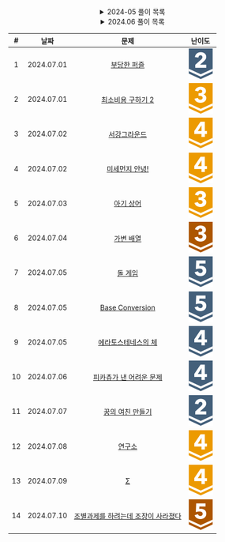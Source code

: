 <div align="center">

<details>
<summary>2024-05 풀이 목록</summary>
  
| #  | 날짜 | 문제 | 난이도 |
|:---:|:---:|:---:|:---:|
| 1 | 2024.05.21 | [스도쿠](https://www.acmicpc.net/problem/2580) | <div align="center" ><img src="https://github.com/mag123c/Codingtest/blob/main/icon/12.svg" /></div> |
| 2 | 2024.05.21 | [N-Queen](https://www.acmicpc.net/problem/9663) | <div align="center"><img src="https://github.com/mag123c/Codingtest/blob/main/icon/12.svg" /></div> |
| 3 | 2024.05.22 | [01타일](https://www.acmicpc.net/problem/1904) | <div align="center"><img src="https://github.com/mag123c/Codingtest/blob/main/icon/8.svg" /></div> |
| 4 | 2024.05.22 | [신나는 함수 실행](https://www.acmicpc.net/problem/9184) | <div align="center"><img src="https://github.com/mag123c/Codingtest/blob/main/icon/9.svg" /></div> |
| 5 | 2024.05.22 | [알고리즘 수업 - 피보나치 수 1](https://www.acmicpc.net/problem/24416) | <div align="center"><img src="https://github.com/mag123c/Codingtest/blob/main/icon/5.svg" /></div> |
| 6 | 2024-05-23 | [연속합](https://www.acmicpc.net/problem/1912) | <div align="center"><img src="https://github.com/mag123c/Codingtest/blob/main/icon/9.svg" /></div> |
| 7 | 2024-05-23 | [포도주 시식](https://www.acmicpc.net/problem/2156) | <div align="center"><img src="https://github.com/mag123c/Codingtest/blob/main/icon/10.svg" /></div> |
| 8 | 2024-05-24 | [쉬운 계단 수](https://www.acmicpc.net/problem/10844) | <div align="center"><img src="https://github.com/mag123c/Codingtest/blob/main/icon/10.svg" /></div> |
| 9 | 2024-05-24 | [가장 긴 증가하는 부분 수열](https://www.acmicpc.net/problem/11053) | <div align="center"><img src="https://github.com/mag123c/Codingtest/blob/main/icon/9.svg" /></div> |
| 10 | 2024-05-24 | [가장 긴 바이토닉 부분 수열](https://www.acmicpc.net/problem/11054) | <div align="center"><img src="https://github.com/mag123c/Codingtest/blob/main/icon/12.svg" /></div> |
| 11 | 2024-05-25 | [평범한 배낭](https://www.acmicpc.net/problem/12865) | <div align="center"><img src="https://github.com/mag123c/Codingtest/blob/main/icon/11.svg" /></div> |
| 12 | 2024-05-26 | [LCS](https://www.acmicpc.net/problem/1958) | <div align="center"><img src="https://github.com/mag123c/Codingtest/blob/main/icon/11.svg" /></div> |
| 13 | 2024-05-27 | [전깃줄](https://www.acmicpc.net/problem/1365) | <div align="center"><img src="https://github.com/mag123c/Codingtest/blob/main/icon/11.svg" /></div> |
| 14 | 2024-05-27 | [수열](https://www.acmicpc.net/problem/1015) | <div align="center"><img src="https://github.com/mag123c/Codingtest/blob/main/icon/8.svg" /></div> |
| 15 | 2024-05-28 | [인간-컴퓨터 상호작용](https://www.acmicpc.net/problem/16139) | <div align="center"><img src="https://github.com/mag123c/Codingtest/blob/main/icon/10.svg" /></div> |
| 16 | 2024-05-28 | [체스판 다시 칠하기 2](https://www.acmicpc.net/problem/25682) | <div align="center"><img src="https://github.com/mag123c/Codingtest/blob/main/icon/11.svg" /></div> |
| 17 | 2024-05-28 | [평균](https://www.acmicpc.net/problem/1546) | <div align="center"><img src="https://github.com/mag123c/Codingtest/blob/main/icon/5.svg" /></div> |
| 18 | 2024-05-28 | [최대공약수와 최소공배수](https://www.acmicpc.net/problem/2609) | <div align="center"><img src="https://github.com/mag123c/Codingtest/blob/main/icon/5.svg" /></div> |
| 19 | 2024-05-28 | [직각삼각형](https://www.acmicpc.net/problem/1711) | <div align="center"><img src="https://github.com/mag123c/Codingtest/blob/main/icon/3.svg" /></div> |
| 20 | 2024-05-28 | [이항 계수 1](https://www.acmicpc.net/problem/11050) | <div align="center"><img src="https://github.com/mag123c/Codingtest/blob/main/icon/5.svg" /></div> |
| 21 | 2024-05-28 | [부녀회장이 될테야](https://www.acmicpc.net/problem/2775) | <div align="center"><img src="https://github.com/mag123c/Codingtest/blob/main/icon/5.svg" /></div> |
| 22 | 2024-05-29 | [Hashing](https://www.acmicpc.net/problem/5053) | <div align="center"><img src="https://github.com/mag123c/Codingtest/blob/main/icon/4.svg" /></div> |
| 23 | 2024-05-29 | [덩치](https://www.acmicpc.net/problem/7568) | <div align="center"><img src="https://github.com/mag123c/Codingtest/blob/main/icon/6.svg" /></div> |
| 24 | 2024-05-29 | [팩토리얼 0의 개수](https://www.acmicpc.net/problem/1676) | <div align="center"><img src="https://github.com/mag123c/Codingtest/blob/main/icon/6.svg" /></div> |
| 25 | 2024-05-29 | [용액](https://www.acmicpc.net/problem/2467) | <div align="center"><img src="https://github.com/mag123c/Codingtest/blob/main/icon/11.svg" /></div> |
| 26 | 2024-05-29 | [주유소](https://www.acmicpc.net/problem/13305) | <div align="center"><img src="https://github.com/mag123c/Codingtest/blob/main/icon/8.svg" /></div> |
| 27 | 2024-05-30 | [색종이 만들기](https://www.acmicpc.net/problem/2630) | <div align="center"><img src="https://github.com/mag123c/Codingtest/blob/main/icon/9.svg" /></div> |
| 28 | 2024-05-30 | [쿼드트리](https://www.acmicpc.net/problem/1992) | <div align="center"><img src="https://github.com/mag123c/Codingtest/blob/main/icon/10.svg" /></div> |
| 29 | 2024-05-30 | [종이의 개수](https://www.acmicpc.net/problem/1780) | <div align="center"><img src="https://github.com/mag123c/Codingtest/blob/main/icon/9.svg" /></div> |
| 30 | 2024-05-30 | [행렬 곱셈](https://www.acmicpc.net/problem/2740) | <div align="center"><img src="https://github.com/mag123c/Codingtest/blob/main/icon/6.svg" /></div> |
| 31 | 2024-05-30 | [행렬 제곱](https://www.acmicpc.net/problem/10830) | <div align="center"><img src="https://github.com/mag123c/Codingtest/blob/main/icon/12.svg" /></div> |
| 32 | 2024-05-31 | [피보나치 수 6](https://www.acmicpc.net/problem/11444) | <div align="center"><img src="https://github.com/mag123c/Codingtest/blob/main/icon/14.svg" /></div> |
| 33 | 2024-05-31 | [공유기 설치](https://www.acmicpc.net/problem/2110) | <div align="center"><img src="https://github.com/mag123c/Codingtest/blob/main/icon/12.svg" /></div> |
| 34 | 2024-05-31 | [2×n 타일링 2](https://www.acmicpc.net/problem/11726) | <div align="center"><img src="https://github.com/mag123c/Codingtest/blob/main/icon/8.svg" /></div> |
| 35 | 2024-05-31 | [헌내기는 친구가 필요해](https://www.acmicpc.net/problem/21736) | <div align="center"><img src="https://github.com/mag123c/Codingtest/blob/main/icon/9.svg" /></div> |
</details>

<details>
<summary>2024.06 풀이 목록</summary>
| #  | 날짜 | 문제 | 난이도 |
|:---:|:---:|:---:|:---:|
| 1 | 2024-06-01 | [단지번호붙이기](https://www.acmicpc.net/problem/2667) | <div align="center"><img src="https://github.com/mag123c/Codingtest/blob/main/icon/10.svg" /></div> |
| 2 | 2024-06-02 | [두 수의 합](https://www.acmicpc.net/problem/3273) | <div align="center"><img src="https://github.com/mag123c/Codingtest/blob/main/icon/8.svg" /></div> |
| 3 | 2024-06-02 | [두 용액](https://www.acmicpc.net/problem/2470) | <div align="center"><img src="https://github.com/mag123c/Codingtest/blob/main/icon/11.svg" /></div> |
| 4 | 2024-06-02 | [부분합](https://www.acmicpc.net/problem/1806) | <div align="center"><img src="https://github.com/mag123c/Codingtest/blob/main/icon/12.svg" /></div> |
| 5 | 2024-06-03 | [iCow](https://www.acmicpc.net/problem/6161) | <div align="center"><img src="https://github.com/mag123c/Codingtest/blob/main/icon/6.svg" /></div> |
| 6 | 2024-06-03 | [카잉 달력](https://www.acmicpc.net/problem/6064) | <div align="center"><img src="https://github.com/mag123c/Codingtest/blob/main/icon/10.svg" /></div> |
| 7 | 2024-06-03 | [토마토](https://www.acmicpc.net/problem/7569) | <div align="center"><img src="https://github.com/mag123c/Codingtest/blob/main/icon/11.svg" /></div> |
| 8 | 2024-06-04 | [이중 우선순위 큐](https://www.acmicpc.net/problem/7662) | <div align="center"><img src="https://github.com/mag123c/Codingtest/blob/main/icon/12.svg" /></div> |
| 9 | 2024-06-05 | [과일 탕후루](https://www.acmicpc.net/problem/30804) | <div align="center"><img src="https://github.com/mag123c/Codingtest/blob/main/icon/9.svg" /></div> |
| 10 | 2024-06-06 | [트리 순회](https://www.acmicpc.net/problem/1991) | <div align="center"><img src="https://github.com/mag123c/Codingtest/blob/main/icon/10.svg" /></div> |
| 11 | 2024-06-07 | [팩토리얼](https://www.acmicpc.net/problem/10872) | <div align="center"><img src="https://github.com/mag123c/Codingtest/blob/main/icon/3.svg" /></div> |
| 12 | 2024.06.08 | [숨바꼭질 3](https://www.acmicpc.net/problem/13549) | <div align="center"><img src="https://github.com/mag123c/Codingtest/blob/main/icon/11.svg" /></div> |
| 13 | 2024.06.08 | [알고스팟](https://www.acmicpc.net/problem/1261) | <div align="center"><img src="https://github.com/mag123c/Codingtest/blob/main/icon/12.svg" /></div> |
| 14 | 2024.06.09 | [미로만들기](https://www.acmicpc.net/problem/2665) | <div align="center"><img src="https://github.com/mag123c/Codingtest/blob/main/icon/12.svg" /></div> |
| 15 | 2024.06.09 | [파티](https://www.acmicpc.net/problem/1238) | <div align="center"><img src="https://github.com/mag123c/Codingtest/blob/main/icon/13.svg" /></div> |
| 16 | 2024.06.09 | [파티](https://www.acmicpc.net/problem/1238) | <div align="center"><img src="https://github.com/mag123c/Codingtest/blob/main/icon/13.svg" /></div> |
| 17 | 2024.06.10 | [트리의 지름](https://www.acmicpc.net/problem/1167) | <div align="center"><img src="https://github.com/mag123c/Codingtest/blob/main/icon/14.svg" /></div> |
| 18 | 2024.06.11 | [최단경로](https://www.acmicpc.net/problem/1753) | <div align="center"><img src="https://github.com/mag123c/Codingtest/blob/main/icon/12.svg" /></div> |
| 19 | 2024.06.12 | [가장 긴 증가하는 부분 수열 2](https://www.acmicpc.net/problem/12015) | <div align="center"><img src="https://github.com/mag123c/Codingtest/blob/main/icon/14.svg" /></div> |
| 20 | 2024.06.12 | [가장 긴 증가하는 부분 수열 3](https://www.acmicpc.net/problem/12738) | <div align="center"><img src="https://github.com/mag123c/Codingtest/blob/main/icon/14.svg" /></div> |
| 21 | 2024.06.12 | [가장 긴 증가하는 부분 수열 4](https://www.acmicpc.net/problem/14002) | <div align="center"><img src="https://github.com/mag123c/Codingtest/blob/main/icon/12.svg" /></div> |
| 22 | 2024.06.13 | [트리의 지름](https://www.acmicpc.net/problem/1167) | <div align="center"><img src="https://github.com/mag123c/Codingtest/blob/main/icon/12.svg" /></div> |
| 23 | 2024.06.14 | [타임머신](https://www.acmicpc.net/problem/1440) | <div align="center"><img src="https://github.com/mag123c/Codingtest/blob/main/icon/12.svg" /></div> |
| 24 | 2024.06.14 | [웜홀](https://www.acmicpc.net/problem/1865) | <div align="center"><img src="https://github.com/mag123c/Codingtest/blob/main/icon/13.svg" /></div> |
| 25 | 2024.06.15 | [벽 부수고 이동하기](https://www.acmicpc.net/problem/2206) | <div align="center"><img src="https://github.com/mag123c/Codingtest/blob/main/icon/13.svg" /></div> |
| 26 | 2024.06.16 | [플로이드](https://www.acmicpc.net/problem/6091) | <div align="center"><img src="https://github.com/mag123c/Codingtest/blob/main/icon/12.svg" /></div> |
| 27 | 2024.06.16 | [TV 크기](https://www.acmicpc.net/problem/1297) | <div align="center"><img src="https://github.com/mag123c/Codingtest/blob/main/icon/4.svg" /></div> |
| 28 | 2024.06.16 | [오각형, 오각형, 오각형…](https://www.acmicpc.net/problem/1964) | <div align="center"><img src="https://github.com/mag123c/Codingtest/blob/main/icon/4.svg" /></div> |
| 29 | 2024.06.16 | [평점 변환](https://www.acmicpc.net/problem/31799) | <div align="center"><img src="https://github.com/mag123c/Codingtest/blob/main/icon/6.svg" /></div> |
| 30 | 2024.06.16 | [Trip Odometer](https://www.acmicpc.net/problem/2765) | <div align="center"><img src="https://github.com/mag123c/Codingtest/blob/main/icon/6.svg" /></div> |
| 31 | 2024.06.16 | [차집합](https://www.acmicpc.net/problem/1269) | <div align="center"><img src="https://github.com/mag123c/Codingtest/blob/main/icon/7.svg" /></div> |
| 32 | 2024.06.16 | [회전하는 큐](https://www.acmicpc.net/problem/1021) | <div align="center"><img src="https://github.com/mag123c/Codingtest/blob/main/icon/8.svg" /></div> |
| 33 | 2024.06.17 | [tomo](https://www.acmicpc.net/problem/1172) | <div align="center"><img src="https://github.com/mag123c/Codingtest/blob/main/icon/8.svg" /></div> |
| 34 | 2024.06.17 | [생태학](https://www.acmicpc.net/problem/4358) | <div align="center"><img src="https://github.com/mag123c/Codingtest/blob/main/icon/9.svg" /></div> |
| 35 | 2024.06.17 | [웜홀](https://www.acmicpc.net/problem/1865) | <div align="center"><img src="https://github.com/mag123c/Codingtest/blob/main/icon/13.svg" /></div> |
| 36 | 2024.06.18 | [후위 표기식](https://www.acmicpc.net/problem/1918) | <div align="center"><img src="https://github.com/mag123c/Codingtest/blob/main/icon/14.svg" /></div> |
| 37 | 2024.06.19 | [내려가기](https://www.acmicpc.net/problem/2096) | <div align="center"><img src="https://github.com/mag123c/Codingtest/blob/main/icon/11.svg" /></div> |
| 38 | 2024.06.20 | [치킨 배달](https://www.acmicpc.net/problem/15686) | <div align="center"><img src="https://github.com/mag123c/Codingtest/blob/main/icon/11.svg" /></div> |
| 39 | 2024.06.20 | [파이프 옮기기 1](https://www.acmicpc.net/problem/17070) | <div align="center"><img src="https://github.com/mag123c/Codingtest/blob/main/icon/11.svg" /></div> |
| 40 | 2024.06.21 | [전깃줄 - 2](https://www.acmicpc.net/problem/1365) | <div align="center"><img src="https://github.com/mag123c/Codingtest/blob/main/icon/16.svg" /></div> |
| 41 | 2024.06.22 | [알파벳](https://www.acmicpc.net/problem/1262) | <div align="center"><img src="https://github.com/mag123c/Codingtest/blob/main/icon/12.svg" /></div> |
| 42 | 2024.06.23 | [별 찍기 - 11](https://www.acmicpc.net/problem/2438) | <div align="center"><img src="https://github.com/mag123c/Codingtest/blob/main/icon/12.svg" /></div> |
| 43 | 2024.06.23 | [문자열 폭발](https://www.acmicpc.net/problem/9935) | <div align="center"><img src="https://github.com/mag123c/Codingtest/blob/main/icon/12.svg" /></div> |
| 44 | 2024.06.24 | [이진 검색 트리](https://www.acmicpc.net/problem/1539) | <div align="center"><img src="https://github.com/mag123c/Codingtest/blob/main/icon/12.svg" /></div> |
| 45 | 2024.06.24 | [치즈](https://www.acmicpc.net/problem/2636) | <div align="center"><img src="https://github.com/mag123c/Codingtest/blob/main/icon/13.svg" /></div> |
| 46 | 2024.06.25 | [숨바꼭질 2](https://www.acmicpc.net/problem/12851) | <div align="center"><img src="https://github.com/mag123c/Codingtest/blob/main/icon/12.svg" /></div> |
| 47 | 2024.06.26 | [제리와 톰](https://www.acmicpc.net/problem/16430) | <div align="center"><img src="https://github.com/mag123c/Codingtest/blob/main/icon/1.svg" /></div> |
| 48 | 2024.06.26 | [조교는 새디스트야!!](https://www.acmicpc.net/problem/14656) | <div align="center"><img src="https://github.com/mag123c/Codingtest/blob/main/icon/3.svg" /></div> |
| 49 | 2024.06.26 | [미아 노트](https://www.acmicpc.net/problem/20114) | <div align="center"><img src="https://github.com/mag123c/Codingtest/blob/main/icon/6.svg" /></div> |
| 50 | 2024.06.28 | [멘토와 멘티](https://www.acmicpc.net/problem/26265) | <div align="center"><img src="https://github.com/mag123c/Codingtest/blob/main/icon/6.svg" /></div> |
| 51 | 2024.06.29 | [단어 개수 세기](https://www.acmicpc.net/problem/19844) | <div align="center"><img src="https://github.com/mag123c/Codingtest/blob/main/icon/7.svg" /></div> |
| 52 | 2024.06.29 | [재귀함수가 뭔가요?](https://www.acmicpc.net/problem/17478) | <div align="center"><img src="https://github.com/mag123c/Codingtest/blob/main/icon/6.svg" /></div> |
| 53 | 2024.06.29 | [뒤집어진 소수](https://www.acmicpc.net/problem/10859) | <div align="center"><img src="https://github.com/mag123c/Codingtest/blob/main/icon/9.svg" /></div> |
| 54 | 2024.06.30 | [스케이트 연습](https://www.acmicpc.net/problem/28324) | <div align="center"><img src="https://github.com/mag123c/Codingtest/blob/main/icon/7.svg" /></div> |
| 55 | 2024.06.30 | [스케이트 연습](https://www.acmicpc.net/problem/28324) | <div align="center"><img src="https://github.com/mag123c/Codingtest/blob/main/icon/7.svg" /></div> |

</details>

| #  | 날짜 | 문제 | 난이도 |
|:---:|:---:|:---:|:---:|
| 1 | 2024.07.01 | [부당한 퍼즐](https://www.acmicpc.net/problem/15501) | <div align="center"><img src="https://github.com/mag123c/Codingtest/blob/main/icon/9.svg" /></div> |
| 2 | 2024.07.01 | [최소비용 구하기 2](https://www.acmicpc.net/problem/11779) | <div align="center"><img src="https://github.com/mag123c/Codingtest/blob/main/icon/13.svg" /></div> |
| 3 | 2024.07.02 | [서강그라운드](https://www.acmicpc.net/problem/14938) | <div align="center"><img src="https://github.com/mag123c/Codingtest/blob/main/icon/12.svg" /></div> |
| 4 | 2024.07.02 | [미세먼지 안녕!](https://www.acmicpc.net/problem/17144) | <div align="center"><img src="https://github.com/mag123c/Codingtest/blob/main/icon/12.svg" /></div> |
| 5 | 2024.07.03 | [아기 상어](https://www.acmicpc.net/problem/16236) | <div align="center"><img src="https://github.com/mag123c/Codingtest/blob/main/icon/13.svg" /></div> |
| 6 | 2024.07.04 | [가변 배열](https://www.acmicpc.net/problem/29729) | <div align="center"><img src="https://github.com/mag123c/Codingtest/blob/main/icon/3.svg" /></div> |
| 7 | 2024.07.05 | [돌 게임](https://www.acmicpc.net/problem/9655) | <div align="center"><img src="https://github.com/mag123c/Codingtest/blob/main/icon/6.svg" /></div> |
| 8 | 2024.07.05 | [Base Conversion](https://www.acmicpc.net/problem/6361) | <div align="center"><img src="https://github.com/mag123c/Codingtest/blob/main/icon/6.svg" /></div> |
| 9 | 2024.07.05 | [에라토스테네스의 체](https://www.acmicpc.net/problem/2960) | <div align="center"><img src="https://github.com/mag123c/Codingtest/blob/main/icon/7.svg" /></div> |
| 10 | 2024.07.06 | [피카츄가 낸 어려운 문제](https://www.acmicpc.net/problem/16488) | <div align="center"><img src="https://github.com/mag123c/Codingtest/blob/main/icon/7.svg" /></div> |
| 11 | 2024.07.07 | [꿍의 여친 만들기](https://www.acmicpc.net/problem/11101) | <div align="center"><img src="https://github.com/mag123c/Codingtest/blob/main/icon/9.svg" /></div> |
| 12 | 2024.07.08 | [연구소](https://www.acmicpc.net/problem/14502) | <div align="center"><img src="https://github.com/mag123c/Codingtest/blob/main/icon/12.svg" /></div> |
| 13 | 2024.07.09 | [Σ](https://www.acmicpc.net/problem/13172) | <div align="center"><img src="https://github.com/mag123c/Codingtest/blob/main/icon/12.svg" /></div> |
| 14 | 2024.07.10 | [조별과제를 하려는데 조장이 사라졌다](https://www.acmicpc.net/problem/15727) | <div align="center"><img src="https://github.com/mag123c/Codingtest/blob/main/icon/1.svg" /></div> |